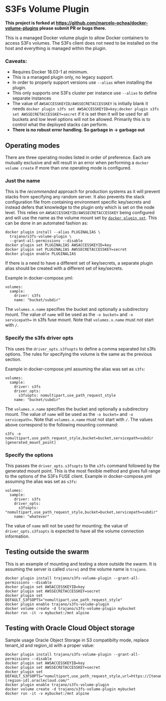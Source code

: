 S3Fs Volume Plugin
=======================

**This project is forked at https://github.com/marcelo-ochoa/docker-volume-plugins please submit PR or bugs there.**

This is a managed Docker volume plugin to allow Docker containers to access S3Fs volumes.  The S3Fs client does not need to be installed on the host and everything is managed within the plugin.

### Caveats:

- Requires Docker 18.03-1 at minimum.
- This is a managed plugin only, no legacy support.
- In order to properly support versions use `--alias` when installing the plugin.
- This only supports one S3Fs cluster per instance use `--alias` to define separate instances
- The value of `AWSACCESSKEYID/AWSSECRETACCESSKEY` is initially blank it needs `docker plugin s3fs set AWSACCESSKEYID=key;docker plugin s3fs set AWSSECRETACCESSKEY=secret` if it is set then it will be used for all buckets and low level options will not be allowed.  Primarily this is to control what the deployed stacks can perform.
- **There is no robust error handling.  So garbage in -> garbage out**

## Operating modes

There are three operating modes listed in order of preference.  Each are mutually exclusive and will result in an error when performing a `docker volume create` if more than one operating mode is configured.

### Just the name

This is the *recommended* approach for production systems as it will prevent stacks from specifying any random server.  It also prevents the stack configuration file from containing environment specific key/secrets and instead defers that knowledge to the plugin only which is set on the node level.  This relies on `AWSACCESSKEYID/AWSSECRETACCESSKEY` being configured and will use the name as the volume mount set by [`docker plugin set`](https://docs.docker.com/engine/reference/commandline/plugin_set/).  This can be done in an automated fashion as:

    docker plugin install --alias PLUGINALIAS \
      trajano/s3fs-volume-plugin \
      --grant-all-permissions --disable
    docker plugin set PLUGINALIAS AWSACCESSKEYID=key
    docker plugin set PLUGINALIAS AWSSECRETACCESSKEY=secret
    docker plugin enable PLUGINALIAS

If there is a need to have a different set of key/secrets, a separate plugin alias should be created with a different set of key/secrets.

Example in docker-compose.yml:

    volumes:
      sample:
        driver: s3fs
        name: "bucket/subdir"

The `volumes.x.name` specifies the bucket and optionally a subdirectory mount.  The value of `name` will be used as the `-o bucket=` and `-o servicepath=` in s3fs fuse mount.  Note that `volumes.x.name` must not start with `/`.

### Specify the s3fs driver opts

This uses the `driver_opts.s3fsopts` to define a comma separated list s3fs options.  The rules for specifying the volume is the same as the previous section.

Example in docker-compose.yml assuming the alias was set as `s3fs`:

    volumes:
      sample:
        driver: s3fs
        driver_opts:
          s3fsopts: nomultipart,use_path_request_style
        name: "bucket/subdir"

The `volumes.x.name` specifies the bucket and optionally a subdirectory mount.  The value of `name` will be used as the `-o bucket=` and `-o servicepath=`.  Note that `volumes.x.name` must not start with `/`.  The values above correspond to the following mounting command:

    s3fs -o nomultipart,use_path_request_style,bucket=bucket,servicepath=subdir [generated_mount_point]

### Specify the options

This passes the `driver_opts.s3fsopts` to the `s3fs` command followed by the generated mount point.  This is the most flexible method and gives full range to the options of the S3Fs FUSE client.  Example in docker-compose.yml assuming the alias was set as `s3fs`:

    volumes:
      sample:
        driver: s3fs
        driver_opts:
          s3fsopts: "nomultipart,use_path_request_style,bucket=bucket,servicepath=subdir"
        name: "whatever"

The value of `name` will not be used for mounting; the value of `driver_opts.s3fsopts` is expected to have all the volume connection information.

## Testing outside the swarm

This is an example of mounting and testing a store outside the swarm.  It is assuming the server is called `store1` and the volume name is `trajano`.

    docker plugin install trajano/s3fs-volume-plugin --grant-all-permissions --disable
    docker plugin set AWSACCESSKEYID=key
    docker plugin set AWSSECRETACCESSKEY=secret
    docker plugin set DEFAULT_S3FSOPTS="nomultipart,use_path_request_style"
    docker plugin enable trajano/s3fs-volume-plugin
    docker volume create -d trajano/s3fs-volume-plugin mybucket
    docker run -it -v mybucket:/mnt alpine

## Testing with Oracle Cloud Object storage

Sample usage Oracle Object Storage in S3 compatibilty mode, replace tenant_id and region_id with a proper value:

    docker plugin install trajano/s3fs-volume-plugin --grant-all-permissions --disable
    docker plugin set AWSACCESSKEYID=key
    docker plugin set AWSSECRETACCESSKEY=secret
    docker plugin set DEFAULT_S3FSOPTS="nomultipart,use_path_request_style,url=https://[tenant_id].compat.objectstorage.[region-id].oraclecloud.com/"
    docker plugin enable trajano/s3fs-volume-plugin
    docker volume create -d trajano/s3fs-volume-plugin mybucket
    docker run -it -v mybucket:/mnt alpine
